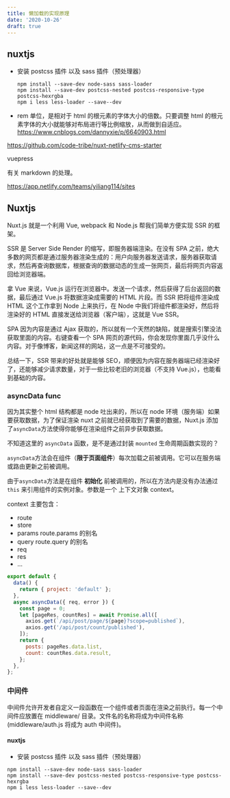 ```yaml
---
title: 懒加载的实现原理
date: '2020-10-26'
draft: true
---
```


## nuxtjs

- 安装 postcss 插件 以及 sass 插件（预处理器）

  ```
  npm install --save-dev node-sass sass-loader
  npm install --save-dev postcss-nested postcss-responsive-type postcss-hexrgba
  npm i less less-loader --save--dev
  ```

- rem 单位，是相对于 html 的根元素的字体大小的倍数。只要调整 html 的根元素字体的大小就能够对布局进行等比例缩放，从而做到自适应。https://www.cnblogs.com/dannyxie/p/6640903.html

https://github.com/code-tribe/nuxt-netlify-cms-starter

vuepress

有关 markdown 的处理。

https://app.netlify.com/teams/yiliang114/sites

## Nuxtjs

Nuxt.js 就是一个利用 Vue, webpack 和 Node.js 帮我们简单方便实现 SSR 的框架。

SSR 是 Server Side Render 的缩写，即服务器端渲染。在没有 SPA 之前，绝大多数的网页都是通过服务器渲染生成的：用户向服务器发送请求，服务器获取请求，然后再查询数据库，根据查询的数据动态的生成一张网页，最后将网页内容返回给浏览器端。

拿 Vue 来说，Vue.js 运行在浏览器中。发送一个请求，然后获得了后台返回的数据，最后通过 Vue.js 将数据渲染成需要的 HTML 片段。而 SSR 把将组件渲染成 HTML 这个工作拿到 Node 上来执行，在 Node 中我们将组件都渲染好，然后将渲染好的 HTML 直接发送给浏览器（客户端），这就是 Vue SSR。

SPA 因为内容是通过 Ajax 获取的，所以就有一个天然的缺陷，就是搜索引擎没法获取里面的内容。右键查看一个 SPA 网页的源代码，你会发现你里面几乎没什么内容。对于像博客，新闻这样的网站，这一点是不可接受的。

总结一下，SSR 带来的好处就是能够 SEO，顺便因为内容在服务器端已经渲染好了，还能够减少请求数量，对于一些比较老旧的浏览器（不支持 Vue.js），也能看到基础的内容。

### asyncData func

因为其实整个 html 结构都是 node 吐出来的，所以在 node 环境（服务端）如果要获取数据，为了保证渲染 nuxt 之前就已经获取到了需要的数据，Nuxt.js 添加了`asyncData`方法使得你能够在渲染组件之前异步获取数据。

不知道这里的 `asyncData` 函数，是不是通过封装 `mounted` 生命周期函数实现的？

`asyncData`方法会在组件（**限于页面组件**）每次加载之前被调用。它可以在服务端或路由更新之前被调用。

由于`asyncData`方法是在组件 **初始化** 前被调用的，所以在方法内是没有办法通过 `this` 来引用组件的实例对象。参数是一个 上下文对象 context。

context 主要包含：

- route
- store
- params route.params 的别名
- query route.query 的别名
- req
- res
- ...

```js
export default {
  data() {
    return { project: 'default' };
  },
  async asyncData({ req, error }) {
    const page = 0;
    let [pageRes, countRes] = await Promise.all([
      axios.get(`/api/post/page/${page}?scope=published`),
      axios.get('/api/post/count/published'),
    ]);
    return {
      posts: pageRes.data.list,
      count: countRes.data.result,
    };
  },
};
```

### 中间件

中间件允许开发者自定义一段函数在一个组件或者页面在渲染之前执行。每一个中间件应放置在 middleware/ 目录。文件名的名称将成为中间件名称(middleware/auth.js 将成为 auth 中间件)。

#### nuxtjs

- 安装 postcss 插件 以及 sass 插件（预处理器）

```
npm install --save-dev node-sass sass-loader
npm install --save-dev postcss-nested postcss-responsive-type postcss-hexrgba
npm i less less-loader --save--dev
```
